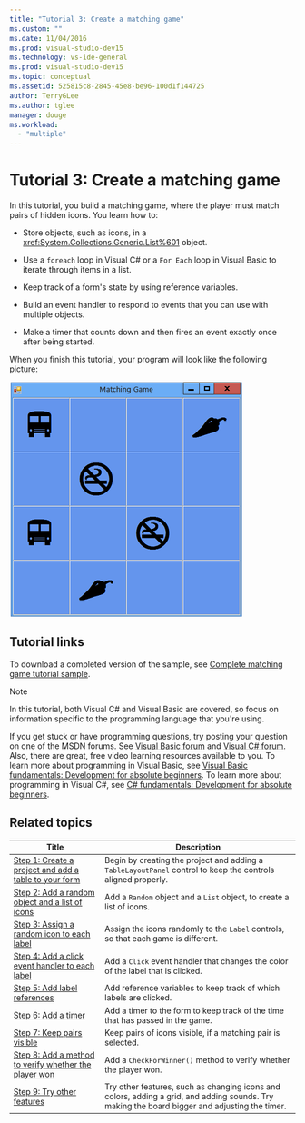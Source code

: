 ```yaml
---
title: "Tutorial 3: Create a matching game"
ms.custom: ""
ms.date: 11/04/2016
ms.prod: visual-studio-dev15
ms.technology: vs-ide-general
ms.prod: visual-studio-dev15
ms.topic: conceptual
ms.assetid: 525815c8-2845-45e8-be96-100d1f144725
author: TerryGLee
ms.author: tglee
manager: douge
ms.workload:
  - "multiple"
---
```

# Tutorial 3: Create a matching game

In this tutorial, you build a matching game, where the player must match pairs of hidden icons. You learn how to:

-   Store objects, such as icons, in a <xref:System.Collections.Generic.List%601> object.

-   Use a `foreach` loop in Visual C# or a `For Each` loop in Visual Basic to iterate through items in a list.

-   Keep track of a form's state by using reference variables.

-   Build an event handler to respond to events that you can use with multiple objects.

-   Make a timer that counts down and then fires an event exactly once after being started.

When you finish this tutorial, your program will look like the following picture:

![Game that you create in this tutorial](../ide/media/express_finishedgame.png)

## Tutorial links

To download a completed version of the sample, see [Complete matching game tutorial sample](https://code.msdn.microsoft.com/Complete-Matching-Game-4cffddba).

> [!NOTE]
> In this tutorial, both Visual C# and Visual Basic are covered, so focus on information specific to the programming language that you're using.

If you get stuck or have programming questions, try posting your question on one of the MSDN forums. See [Visual Basic forum](https://social.msdn.microsoft.com/Forums/vstudio/home?forum=vbgeneral) and [Visual C# forum](https://social.msdn.microsoft.com/Forums/vstudio/home?forum=csharpgeneral). Also, there are great, free video learning resources available to you. To learn more about programming in Visual Basic, see [Visual Basic fundamentals: Development for absolute beginners](https://channel9.msdn.com/Series/Visual-Basic-Development-for-Absolute-Beginners). To learn more about programming in Visual C#, see [C# fundamentals: Development for absolute beginners](https://channel9.msdn.com/Series/C-Sharp-Fundamentals-Development-for-Absolute-Beginners).

## Related topics

|Title|Description|
|-----------|-----------------|
|[Step 1: Create a project and add a table to your form](../ide/step-1-create-a-project-and-add-a-table-to-your-form.md)|Begin by creating the project and adding a `TableLayoutPanel` control to keep the controls aligned properly.|
|[Step 2: Add a random object and a list of icons](../ide/step-2-add-a-random-object-and-a-list-of-icons.md)|Add a `Random` object and a `List` object, to create a list of icons.|
|[Step 3: Assign a random icon to each label](../ide/step-3-assign-a-random-icon-to-each-label.md)|Assign the icons randomly to the `Label` controls, so that each game is different.|
|[Step 4: Add a click event handler to each label](../ide/step-4-add-a-click-event-handler-to-each-label.md)|Add a `Click` event handler that changes the color of the label that is clicked.|
|[Step 5: Add label references](../ide/step-5-add-label-references.md)|Add reference variables to keep track of which labels are clicked.|
|[Step 6: Add a timer](../ide/step-6-add-a-timer.md)|Add a timer to the form to keep track of the time that has passed in the game.|
|[Step 7: Keep pairs visible](../ide/step-7-keep-pairs-visible.md)|Keep pairs of icons visible, if a matching pair is selected.|
|[Step 8: Add a method to verify whether the player won](../ide/step-8-add-a-method-to-verify-whether-the-player-won.md)|Add a `CheckForWinner()` method to verify whether the player won.|
|[Step 9: Try other features](../ide/step-9-try-other-features.md)|Try other features, such as changing icons and colors, adding a grid, and adding sounds. Try making the board bigger and adjusting the timer.|
